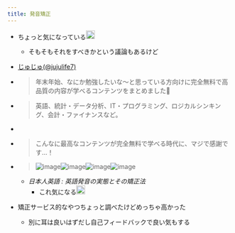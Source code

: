 ```yaml
---
title: 発音矯正
---
```


* ちょっと気になっている<img src='https://scrapbox.io/api/pages/blu3mo-public/blu3mo/icon' alt='blu3mo.icon' height="19.5"/>
  
  * そもそもそれをすべきかという議論もあるけど
* [じゅじゅ(@jujulife7)](https://twitter.com/jujulife7/status/1474282192465719296/photo/1)

* 
   > 
   > 年末年始、なにか勉強したいな～と思っている方向けに完全無料で高品質の内容が学べるコンテンツをまとめました🎄

* 
   > 
   > 英語、統計・データ分析、IT・プログラミング、ロジカルシンキング、会計・ファイナンスなど。

* 
   > 

* 
   > 
   > こんなに最高なコンテンツが完全無料で学べる時代に、マジで感謝です...！

* 
   > 
   > ![image](https://pbs.twimg.com/media/FHWzox2aQAEFa15.jpg)![image](https://pbs.twimg.com/media/FHWzo_8aIAo5vNw.jpg)![image](https://pbs.twimg.com/media/FHWzpubaQAEhgYo.jpg)![image](https://pbs.twimg.com/media/FHWzqTTaMAIzVf9.jpg)
  
  * *日本人英語 : 英語発音の実態とその矯正法*
    * これ気になる<img src='https://scrapbox.io/api/pages/blu3mo-public/blu3mo/icon' alt='blu3mo.icon' height="19.5"/>
* 矯正サービス的なやつちょっと調べたけどめっちゃ高かった
  
  * 別に耳は良いはずだし自己フィードバックで良い気もする
